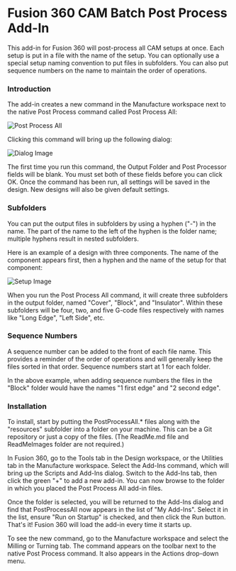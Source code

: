 # Fusion 360 CAM Batch Post Process Add-In
This add-in for Fusion 360 will post-process all CAM setups at once. 
Each setup is put in a file with the name of the setup. You can 
optionally use a special setup naming convention to put files in 
subfolders. You can also put sequence numbers on the name to maintain
the order of operations.
### Introduction
The add-in creates a new command in the Manufacture workspace next to
the native Post Process command called Post Process All:

![Post Process All](https://github.com/TimPaterson/Fusion360-Batch-Post/master/resources/Command/32x32.png)

Clicking this command will bring up the following dialog:

![Dialog Image](https://github.com/TimPaterson/Fusion360-Batch-Post/master/ReadMeImages/DialogImage.PNG)

The first time you run this command, the Output Folder and Post Processor
fields will be blank. You must set both of these fields before you can
click OK. Once the command has been run, all settings will be saved in
the design. New designs will also be given default settings.
### Subfolders
You can put the output files in subfolders by using a hyphen ("-") in 
the name. The part of the name to the left of the hyphen is the folder
name; multiple hyphens result in nested subfolders.

Here is an example of a design with three components. The name of the
component appears first, then a hyphen and the name of the setup for
that component:

![Setup Image](https://github.com/TimPaterson/Fusion360-Batch-Post/master/ReadMeImages/SetupImage.PNG)

When you run the Post Process All command, it will create three
subfolders in the output folder, named "Cover", "Block", and "Insulator".
Within these subfolders will be four, two, and five G-code files
respectively with names like "Long Edge", "Left Side", etc.
### Sequence Numbers
A sequence number can be added to the front of each file name. This
provides a reminder of the order of operations and will generally
keep the files sorted in that order. Sequence numbers start at 1 for
each folder.

In the above example, when adding sequence numbers the files in
the "Block" folder would have the names "1 first edge" and "2 second 
edge".
### Installation
To install, start by putting the PostProcessAll.* files along with
the "resources" subfolder into a folder on your machine. This can 
be a Git repository or just a copy of the files. (The ReadMe.md 
file and ReadMeImages folder are not required.)

In Fusion 360, go to the Tools tab in the Design workspace, or the
Utilities tab in the Manufacture workspace. Select the 
Add-Ins command, which will bring up the Scripts and Add-Ins dialog.
Switch to the Add-Ins tab, then click the green "+" to add a new
add-in. You can now browse to the folder in which you placed the 
Post Process All add-in files.

Once the folder is selected, you will be returned to the Add-Ins dialog
and find that PostProcessAll now appears in the list of "My Add-Ins".
Select it in the list, ensure "Run on Startup" is checked, and then
click the Run button. That's it! Fusion 360 will load the add-in every
time it starts up.

To see the new command, go to the Manufacture workspace and select the
Milling or Turning tab. The command appears on the toolbar next to
the native Post Process command. It also appears in the Actions 
drop-down menu.
